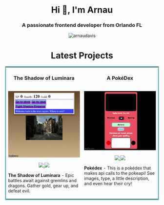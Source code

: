 <h1 align="center">Hi 👋, I'm Arnau</h1>
<h3 align="center">A passionate frontend developer from Orlando FL</h3>




<p align="center">
    <img src="https://github-readme-streak-stats.herokuapp.com/?user=arnaudavis&" alt="arnaudavis" />
</p>

<h1 align="center">Latest Projects</h1>
<table bordercolor="#66b2b2">
  
  <tr>
    <td width="25%" valign="top">
      <h3 align="center">The Shadow of Luminara</h3>
        <br />
        <a target="_blank" href="https://myfirstgameishere.netlify.app/">
            <img src="https://github.com/ArnauDavis/MyFirstGame/blob/main/shadow-gif.gif" width="100%" alt="shadow"/>
        </a>
        <br />
        <p align="center">
          
  <a href="https://github.com/ArnauDavis/MyFirstGame" target="_blank">
    <img src="https://img.shields.io/static/v1?label=|&message=REPO&color=23555f&style=plastic&logo=github&logo-color=white"/>
  </a>  
  <a href="https://myfirstgameishere.netlify.app/" target="_blank">
    <img src="https://img.shields.io/static/v1?label=|&message=WEBSITE&color=cdf998&style=plastic&logo=wordpress&logo-color=white"/>
  </a>
      </p>
        <p><strong>The Shadow of Luminara</strong> - Epic battles await against gremlins and dragons. Gather gold, gear up, and defeat evil.</p>
    </td>
    <td width="25%" valign="top">
      <h3 align="center">A PokéDex</h3>
        <br />
      <a target="_blank" href="https://abpokedex.netlify.app/">
            <img src="https://github.com/ArnauDavis/abpokedex/blob/main/poke-gif.gif" width="100%" alt="Pokedex"/>
        </a>
        <br />
        <p align="center">
          
  <a href="https://github.com/ArnauDavis/abpokedex/tree/main" target="_blank">
    <img src="https://img.shields.io/static/v1?label=|&message=REPO&color=23555f&style=plastic&logo=github&logo-color=white"/>
  </a>
  <a href="https://abpokedex.netlify.app/" target="_blank">
    <img src="https://img.shields.io/static/v1?label=|&message=WEBSITE&color=cdf998&style=plastic&logo=wordpress&logo-color=white"/>
  </a>
      </p>
        <p><strong>Pokédex</strong> - This is a pokédex that makes api calls to the pokeapi! See images, type, a little description, and even hear their cry!</p>
    </td>
  </tr>
  
  
</table>

